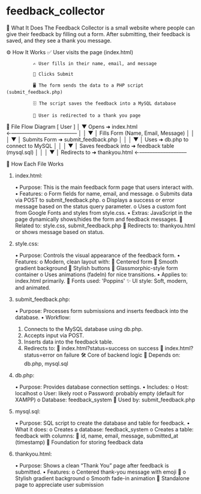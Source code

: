 # feedback_collector

💬 What It Does 
             The Feedback Collector is a small website where people can give their feedback by filling out a form. After submitting, their feedback is saved, and they see a thank you message.

⚙️ How It Works
              ✅ User visits the page (index.html)
              
              ✍️ User fills in their name, email, and message
              
              📩 Clicks Submit
              
              🖥️ The form sends the data to a PHP script (submit_feedback.php)
              
              🗄️ The script saves the feedback into a MySQL database
  
              🎉 User is redirected to a thank you page

🔁 File Flow Diagram
                            [ User ]
                               │
                               ▼
                      Opens ➜ index.html   ←–––––––––––––––––––––––––
                               │                                      │
                               ▼                                      │
                     Fills Form (Name, Email, Message)                │
                               │                                      │
                               ▼                                      │
                      Submits Form ➜ submit_feedback.php             │
                               │                                      │
                               ▼                                      │
                    Uses ➜ db.php to connect to MySQL                │
                               │                                      │
                               ▼                                      │
                    Saves feedback into ➜ feedback table (mysql.sql) │
                               │                                      │
                               ▼                                      │
                    Redirects to ➜ thankyou.html   ←––––––––––––––––––




📁 How Each File Works


1. index.html:
   
      •	Purpose: This is the main feedback form page that users interact with.
      •	Features:
      o	Form fields for name, email, and message.
      o	Submits data via POST to submit_feedback.php.
      o	Displays a success or error message based on the status query parameter.
      o	Uses a custom font from Google Fonts and styles from style.css.
      •	Extras: JavaScript in the page dynamically shows/hides the form and feedback messages.
      📄 Related to: style.css, submit_feedback.php
      🔗 Redirects to: thankyou.html or shows message based on status.

 3. style.css:
    
      •	Purpose: Controls the visual appearance of the feedback form.
      •	Features:
      o	Modern, clean layout with:
      	Centered form
      	Smooth gradient background
      	Stylish buttons
      	Glassmorphic-style form container
      o	Uses animations (fadeIn) for nice transitions.
      •	Applies to: index.html primarily.
      🎨 Fonts used: 'Poppins'
      ✨ UI style: Soft, modern, and animated.

4. submit_feedback.php:
   
      •	Purpose: Processes form submissions and inserts feedback into the database.
      •	Workflow:
      1.	Connects to the MySQL database using db.php.
      2.	Accepts input via POST.
      3.	Inserts data into the feedback table.
      4.	Redirects to:
      	index.html?status=success on success
      	index.html?status=error on failure
      🛠️ Core of backend logic
      🧩 Depends on: db.php, mysql.sql

5. db.php:
         
      •	Purpose: Provides database connection settings.
      •	Includes:
      o	Host: localhost
      o	User: likely root
      o	Password: probably empty (default for XAMPP)
      o	Database: feedback_system
      🔐 Used by: submit_feedback.php

7. mysql.sql:
         
      •	Purpose: SQL script to create the database and table for feedback.
      •	What it does:
      o	Creates a database: feedback_system
      o	Creates a table: feedback with columns:
      	id, name, email, message, submitted_at (timestamp)
      🧱 Foundation for storing feedback data

 9. thankyou.html:
           
      •	Purpose: Shows a clean “Thank You” page after feedback is submitted.
      •	Features:
      o	Centered thank-you message with emoji 🎉
      o	Stylish gradient background
      o	Smooth fade-in animation
      🎉 Standalone page to appreciate user submission

